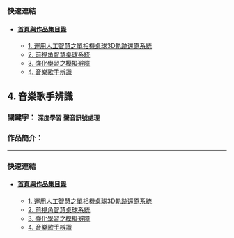### 快速連結
  - #### [首頁與作品集目錄](../README.md)
      - [1. 運用人工智慧之單相機桌球3D軌跡還原系統](../1_運用人工智慧之單相機桌球3D軌跡還原系統/README.md)
      - [2. 前視角智慧桌球系統](../2_前視角智慧桌球系統/README.md)
      - [3. 強化學習之模擬避障](../3_強化學習之模擬避障/README.md)
      - [4. 音樂歌手辨識](../4_音樂歌手辨識/README.md)

## 4. 音樂歌手辨識 

### 關鍵字： `深度學習` `聲音訊號處理`

### 作品簡介：

---

### 快速連結
  - #### [首頁與作品集目錄](../README.md)
      - [1. 運用人工智慧之單相機桌球3D軌跡還原系統](../1_運用人工智慧之單相機桌球3D軌跡還原系統/README.md)
      - [2. 前視角智慧桌球系統](../2_前視角智慧桌球系統/README.md)
      - [3. 強化學習之模擬避障](../3_強化學習之模擬避障/README.md)
      - [4. 音樂歌手辨識](../4_音樂歌手辨識/README.md)